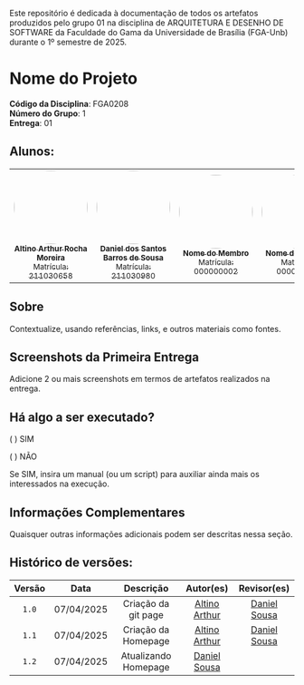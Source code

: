 Este repositório é dedicada à documentação de todos os artefatos produzidos pelo grupo 01 na disciplina de ARQUITETURA E DESENHO DE SOFTWARE da Faculdade do Gama da Universidade de Brasília (FGA-Unb) durante o 1º semestre de 2025. 

# Nome do Projeto

**Código da Disciplina**: FGA0208<br>
**Número do Grupo**: 1<br>
**Entrega**: 01<br>

## Alunos:

<center>

<div align="center">
  <table>
    <tr>
      <td align="center">
        <a href="https://github.com/arthurrochamoreira">
          <img style="border-radius: 50%;" src="https://github.com/arthurrochamoreira.png" width="130px;" alt=""/><br />
          <sub><b>Altino Arthur Rocha Moreira</b></sub><br />
          <sub>Matrícula: 211030658</sub>
        </a><br />
      </td>
      <td align="center">
        <a href="https://github.com/daniel-de-sousa">
          <img style="border-radius: 50%;" src="https://github.com/daniel-de-sousa.png" width="130px;" alt=""/><br />
          <sub><b>Daniel dos Santos Barros de Sousa</b></sub><br />
          <sub>Matrícula: 211030980</sub>
        </a><br />
      </td>
      <td align="center">
        <a href="https://github.com/">
          <img style="border-radius: 50%;" src="https://github.com/" width="130px;" alt=""/><br />
          <sub><b>Nome do Membro</b></sub><br />
          <sub>Matrícula: 000000002</sub>
        </a><br />
      </td>
      <td align="center">
        <a href="https://github.com/">
          <img style="border-radius: 50%;" src="https://github.com/" width="130px;" alt=""/><br />
          <sub><b>Nome do Membro</b></sub><br />
          <sub>Matrícula: 000000003</sub>
        </a><br />
      </td>
      <td align="center">
        <a href="https://github.com/">
          <img style="border-radius: 50%;" src="https://github.com/" width="130px;" alt=""/><br />
          <sub><b>Nome do Membro</b></sub><br />
          <sub>Matrícula: 000000004</sub>
        </a><br />
      </td>
      <td align="center">
        <a href="https://github.com/">
          <img style="border-radius: 50%;" src="https://github.com/" width="130px;" alt=""/><br />
          <sub><b>Nome do Membro</b></sub><br />
          <sub>Matrícula: 000000005</sub>
        </a><br />
      </td>
      <td align="center">
        <a href="https://github.com/">
          <img style="border-radius: 50%;" src="https://github.com/" width="130px;" alt=""/><br />
          <sub><b>Nome do Membro</b></sub><br />
          <sub>Matrícula: 000000006</sub>
        </a><br />
      </td>
      <td align="center">
        <a href="https://github.com/">
          <img style="border-radius: 50%;" src="https://github.com/" width="130px;" alt=""/><br />
          <sub><b>Nome do Membro</b></sub><br />
          <sub>Matrícula: 000000007</sub>
        </a><br />
      </td>
    </tr>
  </table>
</div>

</center>

## Sobre 
Contextualize, usando referências, links, e outros materiais como fontes.

## Screenshots da Primeira Entrega
Adicione 2 ou mais screenshots em termos de artefatos realizados na entrega.

## Há algo a ser executado?

( ) SIM

( ) NÃO

Se SIM, insira um manual (ou um script) para auxiliar ainda mais os interessados na execução.

## Informações Complementares 
Quaisquer outras informações adicionais podem ser descritas nessa seção.

## Histórico de versões:

Versão |   Data  | Descrição | Autor(es) | Revisor(es)
:------: | :----: | :------: | :----------: | :----------:
`1.0` | 07/04/2025 | Criação da git page | [Altino Arthur](https://github.com/arthurrochamoreira) | [Daniel Sousa](https://github.com/daniel-de-sousa) |
`1.1` | 07/04/2025 | Criação da Homepage | [Altino Arthur](https://github.com/arthurrochamoreira) | [Daniel Sousa](https://github.com/daniel-de-sousa) |
`1.2` | 07/04/2025 | Atualizando Homepage| [Daniel Sousa](https://github.com/daniel-de-sousa) |  |
